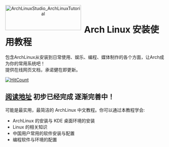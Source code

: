 <p align="center">
<img width="240" height="80" align="left" style="float: left; margin: 0 10px 0 0;" src="https://www.archlinux.org/static/logos/archlinux-logo-dark-1200dpi.b42bd35d5916.png" alt="ArchLinuxStudio_ArchLinuxTutorial"/>
</br>
<h1>Arch Linux 安装使用教程 </h1> 
包含ArchLinux从安装到日常使用、娱乐、编程、媒体制作的各个方面，让Arch成为你的常用系统吧！ 
</br>
提供在线网页文档，承诺健在即更新。
</p>

[![HitCount](http://hits.dwyl.com/ArchLinuxStudio/ArchLinuxTutorial.svg)](http://hits.dwyl.com/ArchLinuxStudio/ArchLinuxTutorial)

## [阅读地址](https://ArchLinuxStudio.github.io/ArchLinuxTutorial/#/) 初步已经完成 逐渐完善中！

可能是最实用，最简洁的 ArchLinux 中文教程。你可以通过本教程学会:

- ArchLinux 的安装与 KDE 桌面环境的安装
- Linux 的相关知识
- 中国用户常用的软件安装与配置
- 编程软件与环境的配置
